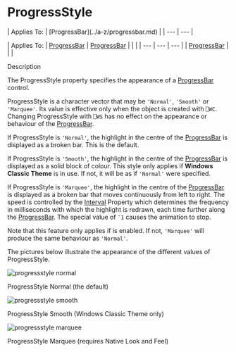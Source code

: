 




<h1 class="heading"><span class="name">ProgressStyle</span></h1>
| Applies To: | [ProgressBar](../a-z/progressbar.md) |
| --- | ---  |

| Applies To: | [ProgressBar](../a-z/progressbar.md) | [ProgressBar](../a-z/progressbar.md) |  |  |
| --- | --- | ---  |
| [ProgressBar](../a-z/progressbar.md) |  |  |


Description


The ProgressStyle property specifies the appearance of a [ProgressBar](../a-z/progressbar.md) control.


ProgressStyle is a character vector that may be `'Normal'`, `'Smooth'` or `'Marquee'`. Its value is effective only when the object is created with `⎕WC`. Changing ProgressStyle with `⎕WS` has no effect on the appearance or behaviour of the [ProgressBar](../a-z/progressbar.md).



If ProgressStyle is `'Normal'`, the highlight in the centre of the [ProgressBar](../a-z/progressbar.md) is displayed as a broken bar. This is the default.


If ProgressStyle is `'Smooth'`, the highlight in the centre of the [ProgressBar](../a-z/progressbar.md) is displayed as a solid block of colour. This style only applies if **Windows Classic Theme** is in use. If not, it will be as if  `'Normal'` were specified.


If ProgressStyle is `'Marquee'`,  the highlight in the centre of the [ProgressBar](../a-z/progressbar.md) is displayed as a broken bar that moves continuously from left to right. The speed is controlled by the [Interval](../a-z/interval.md) Property which determines the frequency in milliseconds with which the highlight is redrawn, each time further along the [ProgressBar](../a-z/progressbar.md). The special value of `¯1` causes the animation to stop.


Note that this feature only applies if  is enabled.
 If not,  `'Marquee'` will produce the same behaviour as `'Normal'`.


The pictures below illustrate the appearance of the different values of ProgressStyle.



![progressstyle normal](../img/progressstyle-normal.png)


ProgressStyle Normal (the default)




![progressstyle smooth](../img/progressstyle-smooth.png)


ProgressStyle Smooth (Windows Classic Theme only)




![progressstyle marquee](../img/progressstyle-marquee.png)



ProgressStyle Marquee (requires Native Look and Feel)


